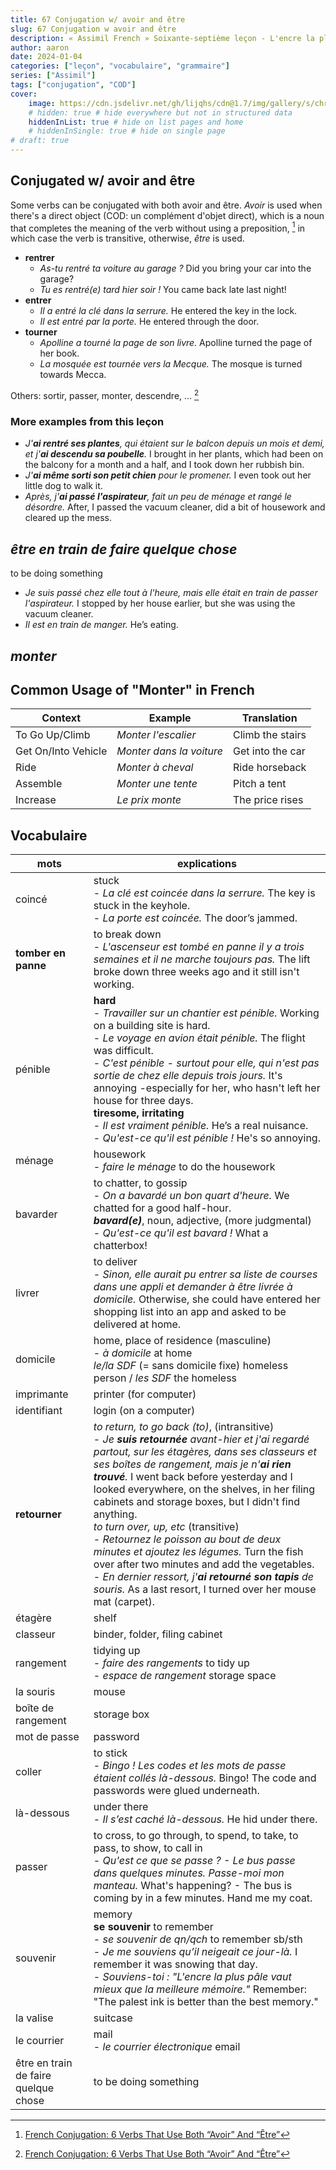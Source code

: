```yaml
---
title: 67 Conjugation w/ avoir and être
slug: 67 Conjugation w avoir and être
description: « Assimil French » Soixante-septième leçon - L'encre la plus pâle...
author: aaron
date: 2024-01-04
categories: ["leçon", "vocabulaire", "grammaire"]
series: ["Assimil"]
tags: ["conjugation", "COD"]
cover: 
    image: https://cdn.jsdelivr.net/gh/lijqhs/cdn@1.7/img/gallery/s/christopher-ruel-cvw75oY6Mjc-unsplash.jpg
    # hidden: true # hide everywhere but not in structured data
    hiddenInList: true # hide on list pages and home
    # hiddenInSingle: true # hide on single page
# draft: true
---
```



## Conjugated w/ avoir and être

Some verbs can be conjugated with both avoir and être. *Avoir* is used when there's a direct object (COD: un complément d'objet direct), which is a noun that completes the meaning of the verb without using a preposition, [^1] in which case the verb is transitive, otherwise, *être* is used. 

- **rentrer**
  - *As-tu rentré ta voiture au garage ?* Did you bring your car into the garage?
  - *Tu es rentré(e) tard hier soir !* You came back late last night!
- **entrer**
  - *Il a entré la clé dans la serrure.* He entered the key in the lock.
  - *Il est entré par la porte.* He entered through the door.
- **tourner**
  - *Apolline a tourné la page de son livre.* Apolline turned the page of her book.
  - *La mosquée est tournée vers la Mecque.* The mosque is turned towards Mecca.

[^1]: [French Conjugation: 6 Verbs That Use Both “Avoir” And “Être”](https://www.commeunefrancaise.com/blog/french-conjugation-avoir-and-etre)

Others: sortir, passer, monter, descendre, ... [^1]

### More examples from this leçon

- *J'**ai rentré ses plantes**, qui étaient sur le balcon depuis un mois et demi, et j'**ai descendu sa poubelle**.* I brought in her plants, which had been on the balcony for a month and a half, and I took down her rubbish bin.
- *J'**ai même sorti son petit chien** pour le promener.* I even took out her little dog to walk it.
- *Après, j'**ai passé l'aspirateur**, fait un peu de ménage et rangé le désordre.* After, I passed the vacuum cleaner, did a bit of housework and cleared up the mess.


## *être en train de faire quelque chose*

to be doing something

- *Je suis passé chez elle tout à l'heure, mais elle était en train de passer l'aspirateur.* I stopped by her house earlier, but she was using the vacuum cleaner.
- *Il est en train de manger.* He’s eating.


## *monter*

## Common Usage of "Monter" in French

| Context | Example | Translation |
|---------|---------|-------------|
| To Go Up/Climb | *Monter l'escalier* | Climb the stairs |
| Get On/Into Vehicle | *Monter dans la voiture* | Get into the car |
| Ride | *Monter à cheval* | Ride horseback |
| Assemble | *Monter une tente* | Pitch a tent |
| Increase | *Le prix monte* | The price rises |


## Vocabulaire


| mots | explications |
| ---- | ---- | 
| coincé | stuck </br> - *La clé est coincée dans la serrure.* The key is stuck in the keyhole. </br> - *La porte est coincée.* The door’s jammed. | 
| **tomber en panne** | to break down </br> - *L'ascenseur est tombé en panne il y a trois semaines et il ne marche toujours pas.* The lift broke down three weeks ago and it still isn't working. | 
| pénible | **hard** </br> - *Travailler sur un chantier est pénible.* Working on a building site is hard. </br> - *Le voyage en avion était pénible.* The flight was difficult. </br> - *C'est pénible - surtout pour elle, qui n'est pas sortie de chez elle depuis trois jours.* It's annoying -especially for her, who hasn't left her house for three days. </br> **tiresome, irritating** </br> - *Il est vraiment pénible.* He’s a real nuisance. </br> - *Qu'est-ce qu'il est pénible !* He's so annoying. | 
| ménage | housework </br> - *faire le ménage* to do the housework | 
| bavarder | to chatter, to gossip </br> - *On a bavardé un bon quart d'heure.* We chatted for a good half-hour. </br> ***bavard(e)***, noun, adjective, (more judgmental) </br> - *Qu'est-ce qu'il est bavard !* What a chatterbox! | 
| livrer | to deliver </br> - *Sinon, elle aurait pu entrer sa liste de courses dans une appli et demander à être livrée à domicile.* Otherwise, she could have entered her shopping list into an app and asked to be delivered at home. | 
| domicile | home, place of residence (masculine) </br> - *à domicile* at home </br> *le/la SDF* (= sans domicile fixe) homeless person / *les SDF* the homeless | 
| imprimante | printer (for computer) | 
| identifiant | login (on a computer) | 
| **retourner** | *to return, to go back (to)*, (intransitive) </br> - *Je **suis retournée** avant-hier et j'ai regardé partout, sur les étagères, dans ses classeurs et ses boîtes de rangement, mais je n'**ai rien trouvé**.* I went back before yesterday and I looked everywhere, on the shelves, in her filing cabinets and storage boxes, but I didn't find anything. </br> *to turn over, up, etc* (transitive) </br> - *Retournez le poisson au bout de deux minutes et ajoutez les légumes.* Turn the fish over after two minutes and add the vegetables. </br> - *En dernier ressort, j'**ai retourné son tapis** de souris.* As a last resort, I turned over her mouse mat (carpet). | 
| étagère | shelf |
| classeur | binder, folder, filing cabinet | 
| rangement | tidying up </br> - *faire des rangements* to tidy up </br> - *espace de rangement* storage space | 
| la souris | mouse |
| boîte de rangement | storage box |
| mot de passe | password |
| coller | to stick </br> - *Bingo ! Les codes et les mots de passe étaient collés là-dessous.* Bingo! The code and passwords were glued underneath. | 
| là-dessous | under there </br> - *Il s’est caché là-dessous.* He hid under there. | 
| passer | to cross, to go through, to spend, to take, to pass, to show, to call in </br> - *Qu'est ce que se passe ? - Le bus passe dans quelques minutes. Passe-moi mon manteau.* What's happening? - The bus is coming by in a few minutes. Hand me my coat. | 
| souvenir | memory </br> **se souvenir** to remember </br> - *se souvenir de qn/qch* to remember sb/sth </br> - *Je me souviens qu’il neigeait ce jour-là.* I remember it was snowing that day. </br> - *Souviens-toi : "L'encre la plus pâle vaut mieux que la meilleure mémoire."* Remember: "The palest ink is better than the best memory." | 
| la valise | suitcase |
| le courrier | mail </br> - *le courrier électronique* email |
| être en train de faire quelque chose | to be doing something |